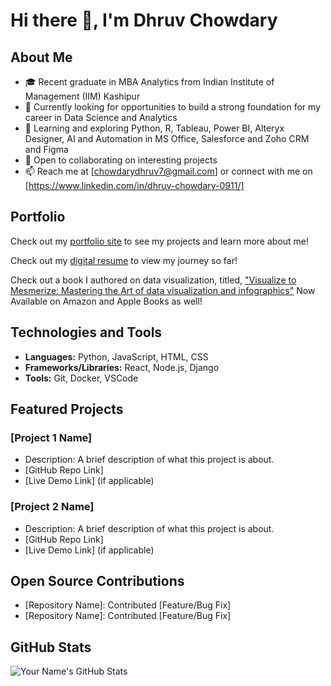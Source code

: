 # Hi there 👋, I'm Dhruv Chowdary

## About Me
- 🎓 Recent graduate in MBA Analytics from Indian Institute of Management (IIM) Kashipur
- 💼 Currently looking for opportunities to build a strong foundation for my career in Data Science and Analytics 
- 🌱 Learning and exploring Python, R, Tableau, Power BI, Alteryx Designer, AI and Automation in MS Office, Salesforce and Zoho CRM and Figma
- 👯 Open to collaborating on interesting projects
- 📫 Reach me at [chowdarydhruv7@gmail.com] or connect with me on [https://www.linkedin.com/in/dhruv-chowdary-0911/]

## Portfolio
Check out my [portfolio site](https://dchow0911.github.io) to see my projects and learn more about me!

Check out my [digital resume](https://chowdarydhruv7.wixsite.com/myresume) to view my journey so far!

Check out a book I authored on data visualization, titled, ["Visualize to Mesmerize: Mastering the Art of data visualization and infographics"](https://dvwithdhruv.wixsite.com/portfolio) Now Available on Amazon and Apple Books as well!


## Technologies and Tools
- **Languages:** Python, JavaScript, HTML, CSS
- **Frameworks/Libraries:** React, Node.js, Django
- **Tools:** Git, Docker, VSCode

## Featured Projects
### [Project 1 Name]
- Description: A brief description of what this project is about.
- [GitHub Repo Link]
- [Live Demo Link] (if applicable)

### [Project 2 Name]
- Description: A brief description of what this project is about.
- [GitHub Repo Link]
- [Live Demo Link] (if applicable)

## Open Source Contributions
- [Repository Name]: Contributed [Feature/Bug Fix]
- [Repository Name]: Contributed [Feature/Bug Fix]

## GitHub Stats
![Your Name's GitHub Stats](https://github-readme-stats.vercel.app/api?username=yourusername&show_icons=true&theme=radical)
